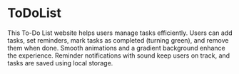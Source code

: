 # ToDoList
This To-Do List website helps users manage tasks efficiently. Users can add tasks, set reminders, mark tasks as completed (turning green), and remove them when done. Smooth animations and a gradient background enhance the experience. Reminder notifications with sound keep users on track, and tasks are saved using local storage.
